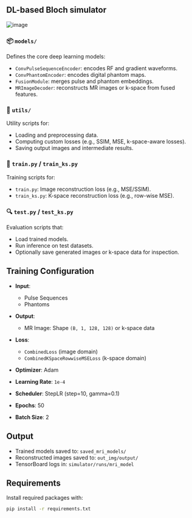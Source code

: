 
## DL-based Bloch simulator 
![image](https://github.com/user-attachments/assets/c1c3c160-751a-477f-948a-7bd516a1fd0b)

### 📦 `models/`
Defines the core deep learning models:
- `ConvPulseSequenceEncoder`: encodes RF and gradient waveforms.
- `ConvPhantomEncoder`: encodes digital phantom maps.
- `FusionModule`: merges pulse and phantom embeddings.
- `MRImageDecoder`: reconstructs MR images or k-space from fused features.

### 🔧 `utils/`
Utility scripts for:
- Loading and preprocessing data.
- Computing custom losses (e.g., SSIM, MSE, k-space-aware losses).
- Saving output images and intermediate results.

### 🚆 `train.py` / `train_ks.py`
Training scripts for:
- `train.py`: Image reconstruction loss (e.g., MSE/SSIM).
- `train_ks.py`: K-space reconstruction loss (e.g., row-wise MSE).

### 🔍 `test.py` / `test_ks.py`
Evaluation scripts that:
- Load trained models.
- Run inference on test datasets.
- Optionally save generated images or k-space data for inspection.



## Training Configuration

- **Input**:
  - Pulse Sequences
  - Phantoms
- **Output**:
  - MR Image: Shape `(B, 1, 128, 128)` or k-space data

- **Loss**:
  - `CombinedLoss` (image domain)
  - `CombinedKSpaceRowwiseMSELoss` (k-space domain)

- **Optimizer**: Adam  
- **Learning Rate**: `1e-4`  
- **Scheduler**: StepLR (step=10, gamma=0.1)  
- **Epochs**: 50  
- **Batch Size**: 2  



## Output

- Trained models saved to: `saved_mri_models/`
- Reconstructed images saved to: `out_img/output/`
- TensorBoard logs in: `simulator/runs/mri_model`



## Requirements

Install required packages with:

```bash
pip install -r requirements.txt
